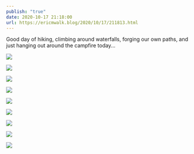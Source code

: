 ```yaml
---
publish: "true"
date: 2020-10-17 21:18:00
url: https://ericmwalk.blog/2020/10/17/211813.html
---
```


Good day of hiking, climbing around waterfalls, forging our own paths, and just hanging out around the campfire today...

![](https://ericmwalk.blog/uploads/2022/447a4a8ae3.jpg)

![](https://ericmwalk.blog/uploads/2022/533d7eb070.jpg)

![](https://ericmwalk.blog/uploads/2022/e64a58d98c.jpg)

![](https://ericmwalk.blog/uploads/2022/f22bf161d7.jpg)

![](https://ericmwalk.blog/uploads/2022/c76475c043.jpg)

![](https://ericmwalk.blog/uploads/2022/6fcb1eacef.jpg)

![](https://ericmwalk.blog/uploads/2022/e19bf5e8ce.jpg)

![](https://ericmwalk.blog/uploads/2022/3e7801d8a9.jpg)

![](https://ericmwalk.blog/uploads/2022/854c91b850.jpg)